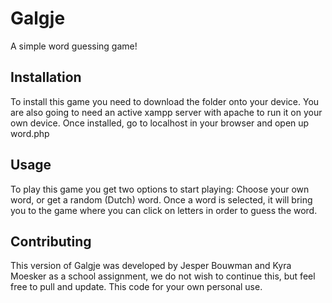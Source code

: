 # Galgje

A simple word guessing game!

## Installation

To install this game you need to download the folder onto your device.
You are also going to need an active xampp server with apache to run it on your own device. Once installed, go to localhost in your browser and open up word.php

## Usage

To play this game you get two options to start playing: Choose your own word, or get a random (Dutch) word.
Once a word is selected, it will bring you to the game where you can click on letters in order to guess the word.

## Contributing

This version of Galgje was developed by Jesper Bouwman and Kyra Moesker as a school assignment, we do not wish to continue this, but feel free to pull and update.
This code for your own personal use.